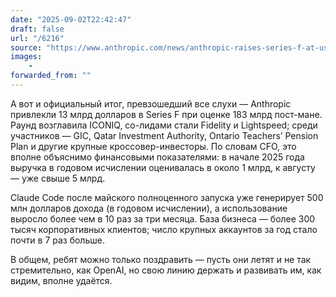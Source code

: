 ```yaml
---
date: "2025-09-02T22:42:47"
draft: false
url: "/6216"
source: "https://www.anthropic.com/news/anthropic-raises-series-f-at-usd183b-post-money-valuation"
images:
    -
forwarded_from: ""
---
```


А вот и официальный итог, превзошедший все слухи — Anthropic привлекли 13 млрд долларов в Series F при оценке 183 млрд пост-мане. Раунд возглавила ICONIQ, со-лидами стали Fidelity и Lightspeed; среди участников — GIC, Qatar Investment Authority, Ontario Teachers’ Pension Plan и другие крупные кроссовер-инвесторы. По словам CFO, это вполне объяснимо финансовыми показателями: в начале 2025 года выручка в годовом исчислении оценивалась в около 1 млрд, к августу — уже свыше 5 млрд.

Claude Code после майского полноценного запуска уже генерирует 500 млн долларов дохода (в годовом исчислении), а использование выросло более чем в 10 раз за три месяца. База бизнеса — более 300 тысяч корпоративных клиентов; число крупных аккаунтов за год стало почти в 7 раз больше. 

В общем, ребят можно только поздравить — пусть они летят и не так стремительно, как OpenAI, но свою линию держать и развивать им, как видим, вполне удаётся.
